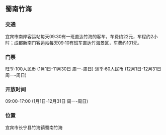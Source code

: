 

## 蜀南竹海
### 交通
宜宾市南岸客运站每天09:30有一班直达竹海的客车，车费约22元，车程约2小时；成都新南门客运站每天09:10有班车直达竹海景区，车费约101元。

### 门票
旺季:100人民币 (1月1日-11月30日 周一-周日)
淡季:60人民币 (12月1日-12月31日 周一-周日)

### 开放时间
09:00-17:00 (1月1日-12月31日 周一-周日)

### 位置
宜宾市长宁县竹海镇蜀南竹海
